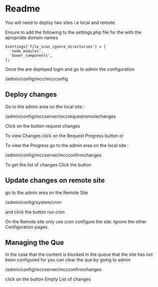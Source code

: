 # Readme

You will need to deploy two sites i.e local and remote.

Ensure to add the following to the settings.php file for the with the apropriate domain names

```
$settings['file_scan_ignore_directories'] = [
  'node_modules',
  'bower_components',
];
```

Once the are deployed login and go to admin the configuration

/admin/config/mcc/mccconfig


## Deploy changes

Go to the admin area on the local site :

/admin/config/mccserver/mccrequestremotechanges

Click on the button request changes


To view Changes click on the Request Progress button or

To view the Progress go to the admin area  on the local site :

/admin/config/mccserver/mccconfirmchanges

To get the list of changes Click the button 

## Update changes on remote site 

go to the admin area on the Remote Site

/admin/config/system/cron

and click the button run cron

On the Remote site only use cron configure the site.
Ignore the other Configuration pages.


## Managing the Que

In the case that the content is blocked in the queue that the site has not been configured for you can clear the que by going to admin

/admin/config/mccserver/mccconfirmchanges

click on the button Empty List of changes 


